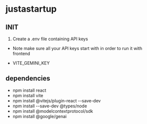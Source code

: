 # justastartup

## INIT 
1. Create a .env file containing API keys 
* Note make sure all your API keys start with <VITE> in order to run it with frontend
- VITE_GEMINI_KEY 



## dependencies


- npm install react
- npm install vite
- npm install @vitejs/plugin-react --save-dev
- npm install --save-dev @types/node
- npm install @modelcontextprotocol/sdk
- npm install @google/genai
